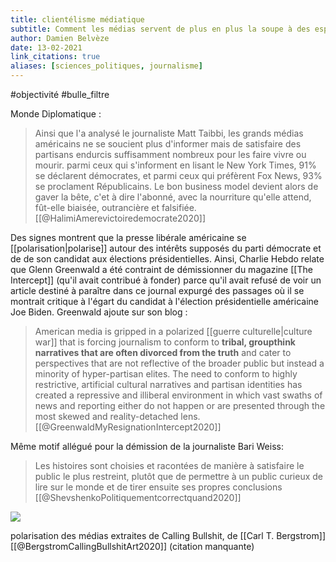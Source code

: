```yaml
---
title: clientélisme médiatique
subtitle: Comment les médias servent de plus en plus la soupe à des esprits partisans
author: Damien Belvèze
date: 13-02-2021
link_citations: true
aliases: [sciences_politiques, journalisme]
---
```


#objectivité
#bulle_filtre

Monde Diplomatique : 

> Ainsi que l'a analysé le journaliste Matt Taibbi, les grands médias américains ne se soucient plus d'informer mais de satisfaire des partisans endurcis suffisamment nombreux pour les faire vivre ou mourir. parmi ceux qui s'informent en lisant le New York Times, 91% se déclarent démocrates, et parmi ceux qui préfèrent Fox News, 93% se proclament Républicains. Le bon business model devient alors de gaver la bête, c'et à dire l'abonné, avec la nourriture qu'elle attend, fût-elle biaisée, outrancière et falsifiée.[[@HalimiAmerevictoiredemocrate2020]]

Des signes montrent que la presse libérale américaine se [[polarisation|polarise]] autour des intérêts supposés du parti démocrate et de de son candidat aux élections présidentielles. Ainsi, Charlie Hebdo relate que Glenn Greenwald a été contraint de démissionner du magazine [[The Intercept]] (qu'il avait contribué à fonder) parce qu'il avait refusé de voir un article destiné à paraître dans ce journal expurgé des passages où il se montrait critique à l'égart du candidat à l'élection présidentielle américaine Joe Biden. Greenwald ajoute sur son blog : 

>American media is gripped in a polarized [[guerre culturelle|culture war]] that is forcing journalism to conform to **tribal, groupthink narratives that are often divorced from the truth** and cater to perspectives that are not reflective of the broader public but instead a minority of hyper-partisan elites. The need to conform to highly restrictive, artificial cultural narratives and partisan identities has created a repressive and illiberal environment in which vast swaths of news and reporting either do not happen or are presented through the most skewed and reality-detached lens.
[[@GreenwaldMyResignationIntercept2020]]

Même motif allégué pour la démission de la journaliste Bari Weiss: 

> Les histoires sont choisies et racontées de manière à satisfaire le public le plus restreint, plutôt que de permettre à un public curieux de lire sur le monde et de tirer ensuite ses propres conclusions [[@ShevshenkoPolitiquementcorrectquand2020]]

![](news_polarisation.png)

polarisation des médias extraites de Calling Bullshit, de [[Carl T. Bergstrom]] [[@BergstromCallingBullshitArt2020]]
(citation manquante)